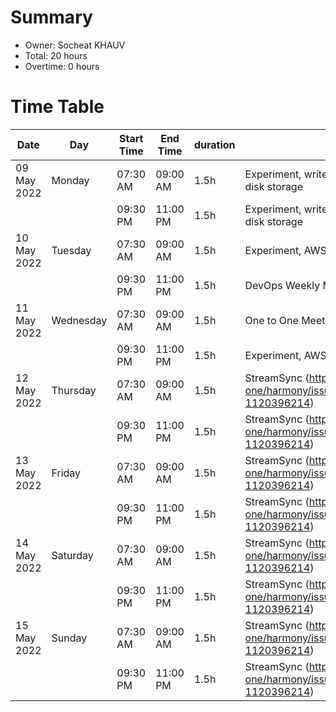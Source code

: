 # Summary

* Owner: Socheat KHAUV
* Total: 20 hours
* Overtime: 0 hours

# Time Table

| Date        | Day       | Start Time | End Time | duration | Task                                                                                    |
|-------------|-----------|------------|----------|----------|-----------------------------------------------------------------------------------------|
| 09 May 2022 | Monday    | 07:30 AM   | 09:00 AM | 1.5h     | Experiment, write go-lang script to resize disk storage                                 |
|             |           | 09:30 PM   | 11:00 PM | 1.5h     | Experiment, write go-lang script to resize disk storage                                 |
| 10 May 2022 | Tuesday   | 07:30 AM   | 09:00 AM | 1.5h     | Experiment, AWS CLI to increase LBS size                                                |
|             |           | 09:30 PM   | 11:00 PM | 1.5h     | DevOps Weekly Meeting                                                                   |
| 11 May 2022 | Wednesday | 07:30 AM   | 09:00 AM | 1.5h     | One to One Meeting with Nita                                                            |
|             |           | 09:30 PM   | 11:00 PM | 1.5h     | Experiment, AWS CLI to increase LBS size                                                |
| 12 May 2022 | Thursday  | 07:30 AM   | 09:00 AM | 1.5h     | StreamSync (https://github.com/harmony-one/harmony/issues/4139#issuecomment-1120396214) |
|             |           | 09:30 PM   | 11:00 PM | 1.5h     | StreamSync (https://github.com/harmony-one/harmony/issues/4139#issuecomment-1120396214) |
| 13 May 2022 | Friday    | 07:30 AM   | 09:00 AM | 1.5h     | StreamSync (https://github.com/harmony-one/harmony/issues/4139#issuecomment-1120396214) |
|             |           | 09:30 PM   | 11:00 PM | 1.5h     | StreamSync (https://github.com/harmony-one/harmony/issues/4139#issuecomment-1120396214) |
| 14 May 2022 | Saturday  | 07:30 AM   | 09:00 AM | 1.5h     | StreamSync (https://github.com/harmony-one/harmony/issues/4139#issuecomment-1120396214) |
|             |           | 09:30 PM   | 11:00 PM | 1.5h     | StreamSync (https://github.com/harmony-one/harmony/issues/4139#issuecomment-1120396214) |
| 15 May 2022 | Sunday    | 07:30 AM   | 09:00 AM | 1.5h     | StreamSync (https://github.com/harmony-one/harmony/issues/4139#issuecomment-1120396214) |
|             |           | 09:30 PM   | 11:00 PM | 1.5h     | StreamSync (https://github.com/harmony-one/harmony/issues/4139#issuecomment-1120396214) |

